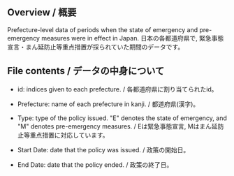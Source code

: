 ## Overview / 概要
Prefecture-level data of periods when the state of emergency and pre-emergency measures were in effect in Japan. 
日本の各都道府県で, 緊急事態宣言・まん延防止等重点措置が採られていた期間のデータです。

## File contents / データの中身について
- id: indices given to each prefecture. / 各都道府県に割り当てられたid。

- Prefecture: name of each prefecture in kanji. / 都道府県(漢字)。

- Type: type of the policy issued. "E" denotes the state of emergency, and "M" denotes pre-emergency measures. / Eは緊急事態宣言, Mはまん延防止等重点措置に対応しています。

- Start Date: date that the policy was issued. / 政策の開始日。

- End Date: date that the policy ended. / 政策の終了日。
